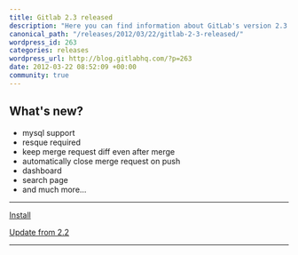 ```yaml
--- 
title: Gitlab 2.3 released
description: "Here you can find information about GitLab's version 2.3 release. Learn more!"
canonical_path: "/releases/2012/03/22/gitlab-2-3-released/"
wordpress_id: 263
categories: releases
wordpress_url: http://blog.gitlabhq.com/?p=263
date: 2012-03-22 08:52:09 +00:00
community: true
---
```

<h2>What's new?</h2>
<ul>
	<li>mysql support</li>
	<li>resque required</li>
	<li>keep merge request diff even after merge</li>
	<li>automatically close merge request on push</li>
	<li>dashboard</li>
	<li>search page</li>
        <li>and much more...</li>
</ul>

<hr/>

<a href="https://about.gitlab.com/install/" title="Install">Install</a>

<a href="https://github.com/gitlabhq/gitlabhq/wiki/From-2.2-to-2.3" title="Update from 2.2">Update from 2.2</a>

<hr/>
